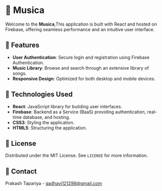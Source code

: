 # 🎵 Musica

Welcome to the **Musica**,This application is built with React and hosted on Firebase, offering seamless performance and an intuitive user interface.

## 🌟 Features

- **User Authentication**: Secure login and registration using Firebase Authentication.
- **Music Library**: Browse and search through an extensive library of songs.
- **Responsive Design**: Optimized for both desktop and mobile devices.



## 🔧 Technologies Used

- **React**: JavaScript library for building user interfaces.
- **Firebase**: Backend as a Service (BaaS) providing authentication, real-time database, and hosting.
- **CSS3**: Styling the application.
- **HTML5**: Structuring the application.

## 📝 License

Distributed under the MIT License. See `LICENSE` for more information.

## 📧 Contact

Prakash Tapariya - [gadhavi121298@gmail.com](mailto:your.email@example.com)

